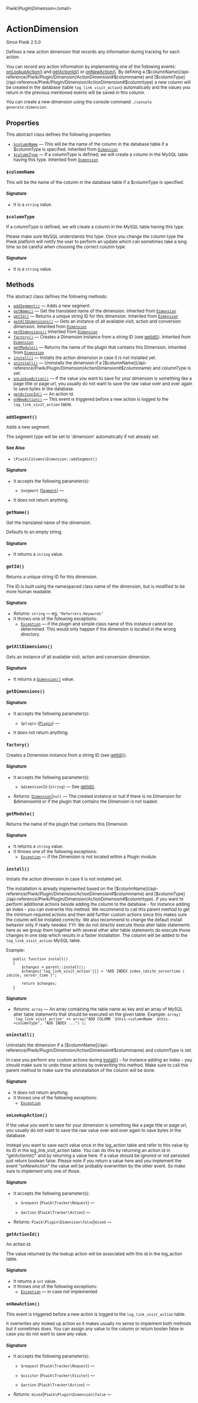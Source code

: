 <small>Piwik\Plugin\Dimension\</small>

ActionDimension
===============

Since Piwik 2.5.0

Defines a new action dimension that records any information during tracking for each action.

You can record any action information by implementing one of the following events: [onLookupAction()](/api-reference/Piwik/Plugin/Dimension/ActionDimension#onlookupaction) and
[getActionId()](/api-reference/Piwik/Plugin/Dimension/ActionDimension#getactionid) or [onNewAction()](/api-reference/Piwik/Plugin/Dimension/ActionDimension#onnewaction). By defining a [$columnName](/api-reference/Piwik/Plugin/Dimension/ActionDimension#$columnname) and [$columnType](/api-reference/Piwik/Plugin/Dimension/ActionDimension#$columntype) a new
column will be created in the database (table `log_link_visit_action`) automatically and the values you return in
the previous mentioned events will be saved in this column.

You can create a new dimension using the console command `./console generate:dimension`.

Properties
----------

This abstract class defines the following properties:

- [`$columnName`](#$columnname) &mdash; This will be the name of the column in the database table if a $columnType is specified. Inherited from [`Dimension`](../../../Piwik/Columns/Dimension.md)
- [`$columnType`](#$columntype) &mdash; If a columnType is defined, we will create a column in the MySQL table having this type. Inherited from [`Dimension`](../../../Piwik/Columns/Dimension.md)

<a name="$columnname" id="$columnname"></a>
<a name="columnName" id="columnName"></a>
### `$columnName`

This will be the name of the column in the database table if a $columnType is specified.

#### Signature

- It is a `string` value.

<a name="$columntype" id="$columntype"></a>
<a name="columnType" id="columnType"></a>
### `$columnType`

If a columnType is defined, we will create a column in the MySQL table having this type.

Please make sure
MySQL understands this type. Once you change the column type the Piwik platform will notify the user to
perform an update which can sometimes take a long time so be careful when choosing the correct column type.

#### Signature

- It is a `string` value.

Methods
-------

The abstract class defines the following methods:

- [`addSegment()`](#addsegment) &mdash; Adds a new segment.
- [`getName()`](#getname) &mdash; Get the translated name of the dimension. Inherited from [`Dimension`](../../../Piwik/Columns/Dimension.md)
- [`getId()`](#getid) &mdash; Returns a unique string ID for this dimension. Inherited from [`Dimension`](../../../Piwik/Columns/Dimension.md)
- [`getAllDimensions()`](#getalldimensions) &mdash; Gets an instance of all available visit, action and conversion dimension. Inherited from [`Dimension`](../../../Piwik/Columns/Dimension.md)
- [`getDimensions()`](#getdimensions) Inherited from [`Dimension`](../../../Piwik/Columns/Dimension.md)
- [`factory()`](#factory) &mdash; Creates a Dimension instance from a string ID (see [getId()](/api-reference/Piwik/Plugin/Dimension/ActionDimension#getid)). Inherited from [`Dimension`](../../../Piwik/Columns/Dimension.md)
- [`getModule()`](#getmodule) &mdash; Returns the name of the plugin that contains this Dimension. Inherited from [`Dimension`](../../../Piwik/Columns/Dimension.md)
- [`install()`](#install) &mdash; Installs the action dimension in case it is not installed yet.
- [`uninstall()`](#uninstall) &mdash; Uninstalls the dimension if a [$columnName](/api-reference/Piwik/Plugin/Dimension/ActionDimension#$columnname) and columnType is set.
- [`onLookupAction()`](#onlookupaction) &mdash; If the value you want to save for your dimension is something like a page title or page url, you usually do not want to save the raw value over and over again to save bytes in the database.
- [`getActionId()`](#getactionid) &mdash; An action id.
- [`onNewAction()`](#onnewaction) &mdash; This event is triggered before a new action is logged to the `log_link_visit_action` table.

<a name="addsegment" id="addsegment"></a>
<a name="addSegment" id="addSegment"></a>
### `addSegment()`

Adds a new segment.

The segment type will be set to 'dimension' automatically if not already set.

#### See Also

- `\Piwik\Columns\Dimension::addSegment()`

#### Signature

-  It accepts the following parameter(s):
    - `$segment` ([`Segment`](../../../Piwik/Plugin/Segment.md)) &mdash;
      
- It does not return anything.

<a name="getname" id="getname"></a>
<a name="getName" id="getName"></a>
### `getName()`

Get the translated name of the dimension.

Defaults to an empty string.

#### Signature

- It returns a `string` value.

<a name="getid" id="getid"></a>
<a name="getId" id="getId"></a>
### `getId()`

Returns a unique string ID for this dimension.

The ID is built using the namespaced class name
of the dimension, but is modified to be more human readable.

#### Signature


- *Returns:*  `string` &mdash;
    eg, `"Referrers.Keywords"`
- It throws one of the following exceptions:
    - [`Exception`](http://php.net/class.Exception) &mdash; if the plugin and simple class name of this instance cannot be determined. This would only happen if the dimension is located in the wrong directory.

<a name="getalldimensions" id="getalldimensions"></a>
<a name="getAllDimensions" id="getAllDimensions"></a>
### `getAllDimensions()`

Gets an instance of all available visit, action and conversion dimension.

#### Signature

- It returns a [`Dimension[]`](../../../Piwik/Columns/Dimension.md) value.

<a name="getdimensions" id="getdimensions"></a>
<a name="getDimensions" id="getDimensions"></a>
### `getDimensions()`

#### Signature

-  It accepts the following parameter(s):
    - `$plugin` ([`Plugin`](../../../Piwik/Plugin.md)) &mdash;
      
- It does not return anything.

<a name="factory" id="factory"></a>
<a name="factory" id="factory"></a>
### `factory()`

Creates a Dimension instance from a string ID (see [getId()](/api-reference/Piwik/Plugin/Dimension/ActionDimension#getid)).

#### Signature

-  It accepts the following parameter(s):
    - `$dimensionId` (`string`) &mdash;
       See [getId()](/api-reference/Piwik/Plugin/Dimension/ActionDimension#getid).

- *Returns:*  [`Dimension`](../../../Piwik/Columns/Dimension.md)|`null` &mdash;
    The created instance or null if there is no Dimension for $dimensionId or if the plugin that contains the Dimension is not loaded.

<a name="getmodule" id="getmodule"></a>
<a name="getModule" id="getModule"></a>
### `getModule()`

Returns the name of the plugin that contains this Dimension.

#### Signature

- It returns a `string` value.
- It throws one of the following exceptions:
    - [`Exception`](http://php.net/class.Exception) &mdash; if the Dimension is not located within a Plugin module.

<a name="install" id="install"></a>
<a name="install" id="install"></a>
### `install()`

Installs the action dimension in case it is not installed yet.

The installation is already implemented based on
the [$columnName](/api-reference/Piwik/Plugin/Dimension/ActionDimension#$columnname) and [$columnType](/api-reference/Piwik/Plugin/Dimension/ActionDimension#$columntype). If you want to perform additional actions beside adding the
column to the database - for instance adding an index - you can overwrite this method. We recommend to call
this parent method to get the minimum required actions and then add further custom actions since this makes sure
the column will be installed correctly. We also recommend to change the default install behavior only if really
needed. FYI: We do not directly execute those alter table statements here as we group them together with several
other alter table statements do execute those changes in one step which results in a faster installation. The
column will be added to the `log_link_visit_action` MySQL table.

Example:
```
   public function install()
   {
       $changes = parent::install();
       $changes['log_link_visit_action'][] = "ADD INDEX index_idsite_servertime ( idsite, server_time )";

       return $changes;
   }
   ```

#### Signature


- *Returns:*  `array` &mdash;
    An array containing the table name as key and an array of MySQL alter table statements that should be executed on the given table. Example: ``` array( 'log_link_visit_action' => array("ADD COLUMN `$this->columnName` $this->columnType", "ADD INDEX ...") ); ```

<a name="uninstall" id="uninstall"></a>
<a name="uninstall" id="uninstall"></a>
### `uninstall()`

Uninstalls the dimension if a [$columnName](/api-reference/Piwik/Plugin/Dimension/ActionDimension#$columnname) and columnType is set.

In case you perform any custom
actions during [install()](/api-reference/Piwik/Plugin/Dimension/ActionDimension#install) - for instance adding an index - you should make sure to undo those actions by
overwriting this method. Make sure to call this parent method to make sure the uninstallation of the column
will be done.

#### Signature

- It does not return anything.
- It throws one of the following exceptions:
    - [`Exception`](http://php.net/class.Exception)

<a name="onlookupaction" id="onlookupaction"></a>
<a name="onLookupAction" id="onLookupAction"></a>
### `onLookupAction()`

If the value you want to save for your dimension is something like a page title or page url, you usually do not want to save the raw value over and over again to save bytes in the database.

Instead you want to save each value
once in the log_action table and refer to this value by its ID in the log_link_visit_action table. You can do
this by returning an action id in "getActionId()" and by returning a value here. If a value should be ignored
or not persisted just return boolean false. Please note if you return a value here and you implement the event
"onNewAction" the value will be probably overwritten by the other event. So make sure to implement only one of
those.

#### Signature

-  It accepts the following parameter(s):
    - `$request` (`Piwik\Tracker\Request`) &mdash;
      
    - `$action` (`Piwik\Tracker\Action`) &mdash;
      

- *Returns:*  `Piwik\Plugin\Dimension\false`|`mixed` &mdash;
    

<a name="getactionid" id="getactionid"></a>
<a name="getActionId" id="getActionId"></a>
### `getActionId()`

An action id.

The value returned by the lookup action will be associated with this id in the log_action table.

#### Signature

- It returns a `int` value.
- It throws one of the following exceptions:
    - [`Exception`](http://php.net/class.Exception) &mdash; in case not implemented

<a name="onnewaction" id="onnewaction"></a>
<a name="onNewAction" id="onNewAction"></a>
### `onNewAction()`

This event is triggered before a new action is logged to the `log_link_visit_action` table.

It overwrites any
looked up action so it makes usually no sense to implement both methods but it sometimes does. You can assign
any value to the column or return boolan false in case you do not want to save any value.

#### Signature

-  It accepts the following parameter(s):
    - `$request` (`Piwik\Tracker\Request`) &mdash;
      
    - `$visitor` (`Piwik\Tracker\Visitor`) &mdash;
      
    - `$action` (`Piwik\Tracker\Action`) &mdash;
      

- *Returns:*  `mixed`|`Piwik\Plugin\Dimension\false` &mdash;
    

